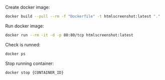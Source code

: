 Create docker image:
```bash
docker build --pull --rm -f "Dockerfile" -t htmlscreenshot:latest "."
```

Run docker image:
```bash
docker run --rm -it -d -p 80:80/tcp htmlscreenshot:latest
```

Check is runned:
```bash
docker ps
```

Stop running container:
```bash
docker stop {CONTAINER_ID}
```

